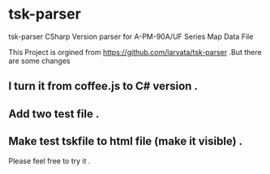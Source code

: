 # tsk-parser
tsk-parser CSharp Version
parser for A-PM-90A/UF Series Map Data File


This Project is orgined from https://github.com/larvata/tsk-parser .But there are some changes

## I turn it from coffee.js to C# version .
## Add two test file .
## Make test tskfile to html file (make it visible) .

Please feel free to try it .